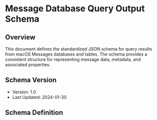 # Message Database Query Output Schema

## Overview
This document defines the standardized JSON schema for query results from macOS Messages databases and tables. The schema provides a consistent structure for representing message data, metadata, and associated properties.

## Schema Version
- Version: 1.0
- Last Updated: 2024-01-30

## Schema Definition


```json

```
